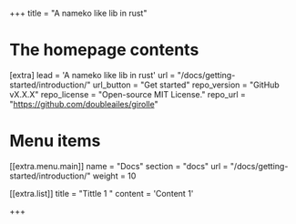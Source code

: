 +++
title = "A nameko like lib in rust"


# The homepage contents
[extra]
lead = 'A nameko like lib in rust'
url = "/docs/getting-started/introduction/"
url_button = "Get started"
repo_version = "GitHub vX.X.X"
repo_license = "Open-source MIT License."
repo_url = "https://github.com/doubleailes/girolle"

# Menu items
[[extra.menu.main]]
name = "Docs"
section = "docs"
url = "/docs/getting-started/introduction/"
weight = 10

[[extra.list]]
title = "Tittle 1 "
content = 'Content 1'

+++